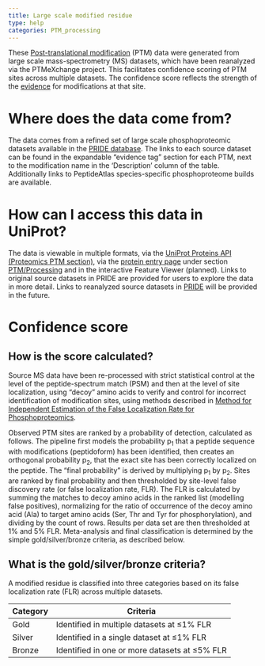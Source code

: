 ```yaml
---
title: Large scale modified residue
type: help
categories: PTM_processing
---
```


These [Post-translational modification](https://www.uniprot.org/help/post-translational_modification) (PTM) data were generated from large scale mass-spectrometry (MS) datasets, which have been reanalyzed via the PTMeXchange project. This facilitates confidence scoring of PTM sites across multiple datasets. The confidence score reflects the strength of the [evidence](https://www.uniprot.org/help/evidences) for modifications at that site. 

# Where does the data come from?

The data comes from a refined set of large scale phosphoproteomic datasets available in the [PRIDE database](https://www.ebi.ac.uk/pride/). The links to each source dataset can be found in the expandable “evidence tag” section for each PTM, next to the modification name in the ‘Description’ column of the table. Additionally links to PeptideAtlas species-specific phosphoproteome builds are available.

# How can I access this data in UniProt?

The data is viewable in multiple formats, via the [UniProt Proteins API (Proteomics PTM section)](https://www.uniprot.org/help/programmatic_access), via the [protein entry page](https://www.uniprot.org/help/explore_uniprotkb_entry) under section [PTM/Processing](https://www.uniprot.org/help/ptm_processing_section) and in the interactive Feature Viewer (planned). Links to original source datasets in PRIDE are provided for users to explore the data in more detail. Links to reanalyzed source datasets in [PRIDE](https://www.ebi.ac.uk/pride/) will be provided in the future.


# Confidence score

## How is the score calculated?
Source MS data have been re-processed with strict statistical control at the level of the peptide-spectrum match (PSM) and then at the level of site localization, using “decoy” amino acids to verify and control for incorrect identification of modification sites, using methods described in [Method for Independent Estimation of the False Localization Rate for Phosphoproteomics](https://pubs.acs.org/doi/full/10.1021/acs.jproteome.1c00827).

Observed PTM sites are ranked by a probability of detection, calculated as follows. The pipeline first models the probability p<sub>1</sub> that a peptide sequence with modifications (peptidoform) has been identified, then creates an orthogonal probability p<sub>2</sub>, that the exact site has been correctly localized on the peptide. The “final probability” is derived by multiplying p<sub>1</sub> by p<sub>2</sub>. Sites are ranked by final probability and then thresholded by site-level false discovery rate (or false localization rate, FLR). The FLR is calculated by summing the matches to decoy amino acids in the ranked list (modelling false positives), normalizing for the ratio of occurrence of the decoy amino acid (Ala) to target amino acids (Ser, Thr and Tyr for phosphorylation), and dividing by the count of rows. Results per data set are then thresholded at 1% and 5% FLR. Meta-analysis and final classification is determined by the simple gold/silver/bronze criteria, as described below.

## What is the gold/silver/bronze criteria?

A modified residue is classified into three categories based on its false localization rate (FLR) across multiple datasets.

| Category | Criteria                                      |
|----------|-----------------------------------------------|
| Gold     | Identified in multiple datasets at ≤1% FLR    |
| Silver   | Identified in a single dataset at ≤1% FLR     |
| Bronze   | Identified in one or more datasets at ≤5% FLR |
